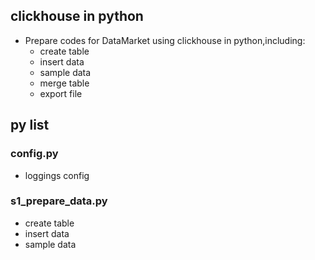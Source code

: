 ## clickhouse in python
- Prepare codes for DataMarket using clickhouse in python,including:
    - create table
    - insert data
    - sample data
    - merge table
    - export file


## py list

### config.py
- loggings config


### s1\_prepare\_data.py
- create table
- insert data
- sample data
